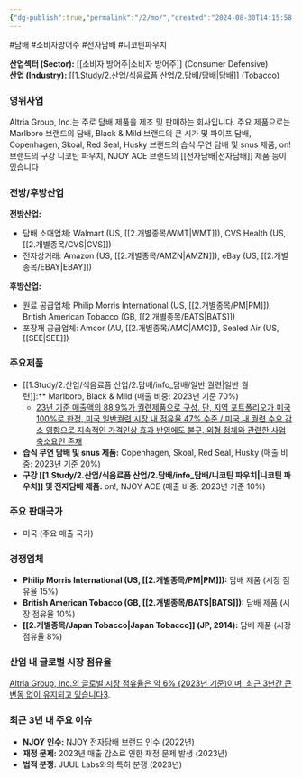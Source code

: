 ```yaml
---
{"dg-publish":true,"permalink":"/2/mo/","created":"2024-08-30T14:15:58.524+09:00","updated":"2025-07-29T21:37:04.927+09:00"}
---
```


#담배 #소비자방어주 #전자담배 #니코틴파우치

**산업섹터 (Sector):** [[소비자 방어주\|소비자 방어주]] (Consumer Defensive)  
**산업 (Industry):** [[1.Study/2.산업/식음료픔 산업/2.담배/담배\|담배]] (Tobacco)

### 영위사업

Altria Group, Inc.는 주로 담배 제품을 제조 및 판매하는 회사입니다. 주요 제품으로는 Marlboro 브랜드의 담배, Black & Mild 브랜드의 큰 시가 및 파이프 담배, Copenhagen, Skoal, Red Seal, Husky 브랜드의 습식 무연 담배 및 snus 제품, on! 브랜드의 구강 니코틴 파우치, NJOY ACE 브랜드의 [[전자담배\|전자담배]] 제품 등이 있습니다

### 전방/후방산업

**전방산업:**

- 담배 소매업체: Walmart (US, [[2.개별종목/WMT\|WMT]]), CVS Health (US, [[2.개별종목/CVS\|CVS]])
- 전자상거래: Amazon (US, [[2.개별종목/AMZN\|AMZN]]), eBay (US, [[2.개별종목/EBAY\|EBAY]])

**후방산업:**

- 원료 공급업체: Philip Morris International (US, [[2.개별종목/PM\|PM]]), British American Tobacco (GB, [[2.개별종목/BATS\|BATS]])
- 포장재 공급업체: Amcor (AU, [[2.개별종목/AMC\|AMC]]), Sealed Air (US, [[SEE\|SEE]])

### 주요제품

- [[1.Study/2.산업/식음료픔 산업/2.담배/info_담배/일반 궐련\|일반 궐련]]:** Marlboro, Black & Mild (매출 비중: 2023년 기준 70%)
	- [23년 기준 매출액의 88.9%가 궐련제품으로 구성. 단, 지역 포트폴리오가 미국 100%로 한정, 미국 일반궐련 시장 내 점유율 47% 수준 / 미국 내 궐련 수요 감소 영향으로 지속적인 가격인상 효과 반영에도 불구, 외형 정체와 관련한 사업 축소요인 존재](9.3_담배업체에%20관심이%20지속되는%20이유.pdf#page=9&selection=0,1,83,2&color=yellow)
- **습식 무연 담배 및 snus 제품:** Copenhagen, Skoal, Red Seal, Husky (매출 비중: 2023년 기준 20%)
- **구강 [[1.Study/2.산업/식음료픔 산업/2.담배/info_담배/니코틴 파우치\|니코틴 파우치]] 및 전자담배 제품:** on!, NJOY ACE (매출 비중: 2023년 기준 10%)

### 주요 판매국가

- 미국 (주요 매출 국가)

### 경쟁업체

- **Philip Morris International (US, [[2.개별종목/PM\|PM]]):** 담배 제품 (시장 점유율 15%)
- **British American Tobacco (GB, [[2.개별종목/BATS\|BATS]]):** 담배 제품 (시장 점유율 10%)
- **[[2.개별종목/Japan Tobacco\|Japan Tobacco]] (JP, 2914):** 담배 제품 (시장 점유율 8%)

### 산업 내 글로벌 시장 점유율

[Altria Group, Inc.의 글로벌 시장 점유율은 약 6% (2023년 기준)이며, 최근 3년간 큰 변동 없이 유지되고 있습니다](https://www.morningstar.com/stocks/XNYS/MO/quote)[3](https://www.morningstar.com/stocks/XNYS/MO/quote).

### 최근 3년 내 주요 이슈

- **NJOY 인수:** NJOY 전자담배 브랜드 인수 (2022년)
- **재정 문제:** 2023년 매출 감소로 인한 재정 문제 발생 (2023년)
- **법적 분쟁:** JUUL Labs와의 특허 분쟁 (2023년)